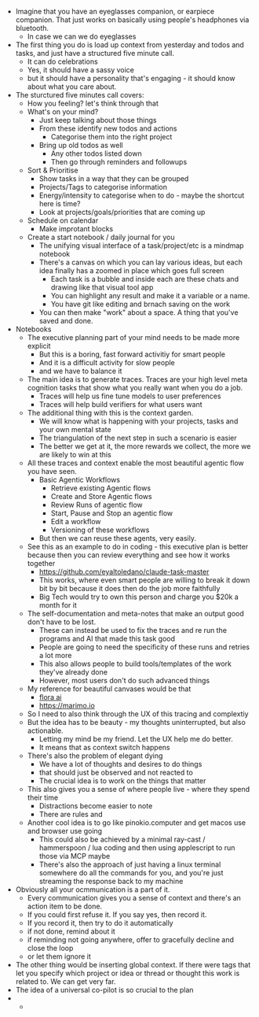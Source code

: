 - Imagine that you have an eyeglasses companion, or earpiece companion. That just works on basically using people's headphones via bluetooth.
	- In case we can we do eyeglasses
- The first thing you do is load up context from yesterday and todos and tasks, and just have a structured five minute call.
	- It can do celebrations
	- Yes, it should have a sassy voice
	- but it should have a personality that's engaging - it should know about what you care about.
- The sturctured five minutes call covers:
	- How you feeling? let's think through that
	- What's on your mind?
		- Just keep talking about those things
		- From these identify new todos and actions
			- Categorise them into the right project
		- Bring up old todos as well
			- Any other todos listed down
			- Then go through reminders and followups
	- Sort & Prioritise
		- Show tasks in a way that they can be grouped
		- Projects/Tags to categorise information
		- Energy/intensity to categorise when to do - maybe the shortcut here is time?
		- Look at projects/goals/priorities that are coming up
	- Schedule on calendar
		- Make improtant blocks
	- Create a start notebook / daily journal for you
		- The unifying visual interface of a task/project/etc is a mindmap notebook
		- There's a canvas on which you can lay various ideas, but each idea finally has a zoomed in place which goes full screen
			- Each task is a bubble and inside each are these chats and drawing like that visual tool app
			- You can highlight any result and make it a variable or a name.
			- You have git like editing and brnach saving on the work
		- You can then make "work" about a space. A thing that you've saved and done.
- Notebooks
	- The executive planning part of your mind needs to be made more explicit
		- But this is a boring, fast forward activitiy for smart people
		- And it is a difficult activity for slow people
		- and we have to balance it
	- The main idea is to generate traces. Traces are your high level meta cognition tasks that show what you really want when you do a job.
		- Traces will help us fine tune models to user preferences
		- Traces will help build verifiers for what users want
	- The additional thing with this is the context garden.
		- We will know what is happening with your projects, tasks and your own mental state
		- The triangulation of the next step in such a scenario is easier
		- The better we get at it, the more rewards we collect, the more we are likely to win at this
	- All these traces and context enable the most beautiful agentic flow you have seen.
		- Basic Agentic Workflows
			- Retrieve existing Agentic flows
			- Create and Store Agentic flows
			- Review Runs of agentic flow
			- Start, Pause and Stop an agentic flow
			- Edit a workflow
			- Versioning of these workflows
		- But then we can reuse these agents, very easily.
	- See this as an example to do in coding - this executive plan is better because then you can review everything and see how it works together
		- https://github.com/eyaltoledano/claude-task-master
		- This works, where even smart people are willing to break it down bit by bit because it does then do the job more faithfully
		- Big Tech would try to own this person and charge you $20k a month for it
	- The self-documentation and meta-notes that make an output good don't have to be lost.
		- These can instead be used to fix the traces and re run the programs and AI that made this task good
		- People are going to need the specificity of these runs and retries a lot more
		- This also allows people to build tools/templates of the work they've already done
		- However, most users don't do such advanced things
	- My reference for beautiful canvases would be that
		- [flora ai](https://www.florafauna.ai)
		- https://marimo.io
	- So I need to also think through the UX of this tracing and complextiy
	- But the idea has to be beauty - my thoughts uninterrupted, but also actionable.
		- Letting my mind be my friend. Let the UX help me do better.
		- It means that as context switch happens
	- There's also the problem of elegant dying
		- We have a lot of thoughts and desires to do things
		- that should just be observed and not reacted to
		- The crucial idea is to work on the things that matter
	- This also gives you a sense of where people live - where they spend their time
		- Distractions become easier to note
		- There are rules and
	- Another cool idea is to go like pinokio.computer and get macos use and browser use going
		- This could also be achieved by a minimal ray-cast / hammerspoon / lua coding and then using applescript to run those via MCP maybe
		- There's also the approach of just having a linux terminal somewhere do all the commands for you, and you're just streaming the response back to my machine
- Obviously all your ocmmunication is a part of it.
	- Every communication gives you a sense of context and there's an action item to be done.
	- If you could first refuse it. If you say yes, then record it.
	- If you record it, then try to do it automatically
	- if not done, remind about it
	- if reminding not going anywhere, offer to gracefully decline and close the loop
	- or let them ignore it
- The other thing would be inserting global context. If there were tags that let you specify which project or idea or thread or thought this work is related to. We can get very far.
- The idea of a universal co-pilot is so crucial to the plan
-
	-